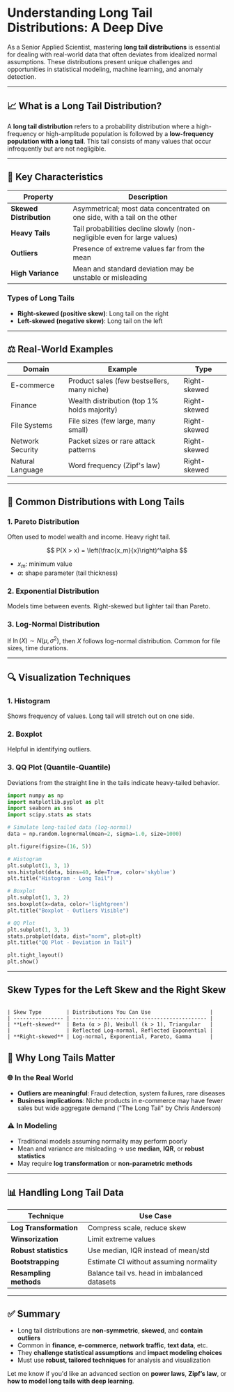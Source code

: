 # Understanding Long Tail Distributions: A Deep Dive

As a Senior Applied Scientist, mastering **long tail distributions** is essential for dealing with real-world data that often deviates from idealized normal assumptions. These distributions present unique challenges and opportunities in statistical modeling, machine learning, and anomaly detection.

---

## 📈 What is a Long Tail Distribution?

A **long tail distribution** refers to a probability distribution where a high-frequency or high-amplitude population is followed by a **low-frequency population with a long tail**. This tail consists of many values that occur infrequently but are not negligible.

---

## 🔢 Key Characteristics

| Property                | Description                                                                |
| ----------------------- | -------------------------------------------------------------------------- |
| **Skewed Distribution** | Asymmetrical; most data concentrated on one side, with a tail on the other |
| **Heavy Tails**         | Tail probabilities decline slowly (non-negligible even for large values)   |
| **Outliers**            | Presence of extreme values far from the mean                               |
| **High Variance**       | Mean and standard deviation may be unstable or misleading                  |

### Types of Long Tails

- **Right-skewed (positive skew)**: Long tail on the right
- **Left-skewed (negative skew)**: Long tail on the left

---

## ⚖️ Real-World Examples

| Domain           | Example                                     | Type         |
| ---------------- | ------------------------------------------- | ------------ |
| E-commerce       | Product sales (few bestsellers, many niche) | Right-skewed |
| Finance          | Wealth distribution (top 1% holds majority) | Right-skewed |
| File Systems     | File sizes (few large, many small)          | Right-skewed |
| Network Security | Packet sizes or rare attack patterns        | Right-skewed |
| Natural Language | Word frequency (Zipf's law)                 | Right-skewed |

---

## 🔄 Common Distributions with Long Tails

### 1. **Pareto Distribution**

Often used to model wealth and income. Heavy right tail.

$$
P(X > x) = \left(\frac{x_m}{x}\right)^\alpha
$$

- $x_m$: minimum value
- $\alpha$: shape parameter (tail thickness)

### 2. **Exponential Distribution**

Models time between events. Right-skewed but lighter tail than Pareto.

### 3. **Log-Normal Distribution**

If $\ln(X) \sim N(\mu, \sigma^2)$, then $X$ follows log-normal distribution. Common for file sizes, time durations.

---

## 🔍 Visualization Techniques

### 1. **Histogram**

Shows frequency of values. Long tail will stretch out on one side.

### 2. **Boxplot**

Helpful in identifying outliers.

### 3. **QQ Plot (Quantile-Quantile)**

Deviations from the straight line in the tails indicate heavy-tailed behavior.

```python
import numpy as np
import matplotlib.pyplot as plt
import seaborn as sns
import scipy.stats as stats

# Simulate long-tailed data (log-normal)
data = np.random.lognormal(mean=2, sigma=1.0, size=1000)

plt.figure(figsize=(16, 5))

# Histogram
plt.subplot(1, 3, 1)
sns.histplot(data, bins=40, kde=True, color='skyblue')
plt.title("Histogram - Long Tail")

# Boxplot
plt.subplot(1, 3, 2)
sns.boxplot(x=data, color='lightgreen')
plt.title("Boxplot - Outliers Visible")

# QQ Plot
plt.subplot(1, 3, 3)
stats.probplot(data, dist="norm", plot=plt)
plt.title("QQ Plot - Deviation in Tail")

plt.tight_layout()
plt.show()
```

---

## Skew Types for the Left Skew and the Right Skew

```

| Skew Type        | Distributions You Can Use                   |
| ---------------- | ------------------------------------------- |
| **Left-skewed**  | Beta (α > β), Weibull (k > 1), Triangular   |
|                  | Reflected Log-normal, Reflected Exponential |
| **Right-skewed** | Log-normal, Exponential, Pareto, Gamma      |

```

## 🤔 Why Long Tails Matter

### 🌐 In the Real World

- **Outliers are meaningful**: Fraud detection, system failures, rare diseases
- **Business implications**: Niche products in e-commerce may have fewer sales but wide aggregate demand ("The Long Tail" by Chris Anderson)

### ⚠️ In Modeling

- Traditional models assuming normality may perform poorly
- Mean and variance are misleading → use **median**, **IQR**, or **robust statistics**
- May require **log transformation** or **non-parametric methods**

---

## 📊 Handling Long Tail Data

| Technique              | Use Case                                     |
| ---------------------- | -------------------------------------------- |
| **Log Transformation** | Compress scale, reduce skew                  |
| **Winsorization**      | Limit extreme values                         |
| **Robust statistics**  | Use median, IQR instead of mean/std          |
| **Bootstrapping**      | Estimate CI without assuming normality       |
| **Resampling methods** | Balance tail vs. head in imbalanced datasets |

---

## ✅ Summary

- Long tail distributions are **non-symmetric**, **skewed**, and **contain outliers**
- Common in **finance**, **e-commerce**, **network traffic**, **text data**, etc.
- They **challenge statistical assumptions** and **impact modeling choices**
- Must use **robust, tailored techniques** for analysis and visualization

Let me know if you'd like an advanced section on **power laws**, **Zipf’s law**, or **how to model long tails with deep learning**.
